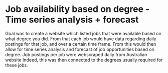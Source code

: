 # Job availability based on degree - Time series analysis + forecast

Goal was to create a website which listed jobs that were available based on what degree you did. From that each job would have data regarding daily postings for that job, and over a certain time frame. 
From this would then allow for time series analysis and forecast of job opportunities based on degree. 
Job postings per job were webscraped daily from Australian website Indeed, this was then connected to the degrees usually required for these jobs. 

